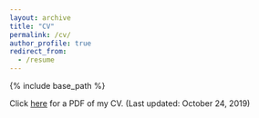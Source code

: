 ```yaml
---
layout: archive
title: "CV"
permalink: /cv/
author_profile: true
redirect_from:
  - /resume
---
```


{% include base_path %}


Click [here](http://ivanphlau.github.io/files/cv.pdf)  for a PDF of my CV. (Last updated: October 24, 2019)

